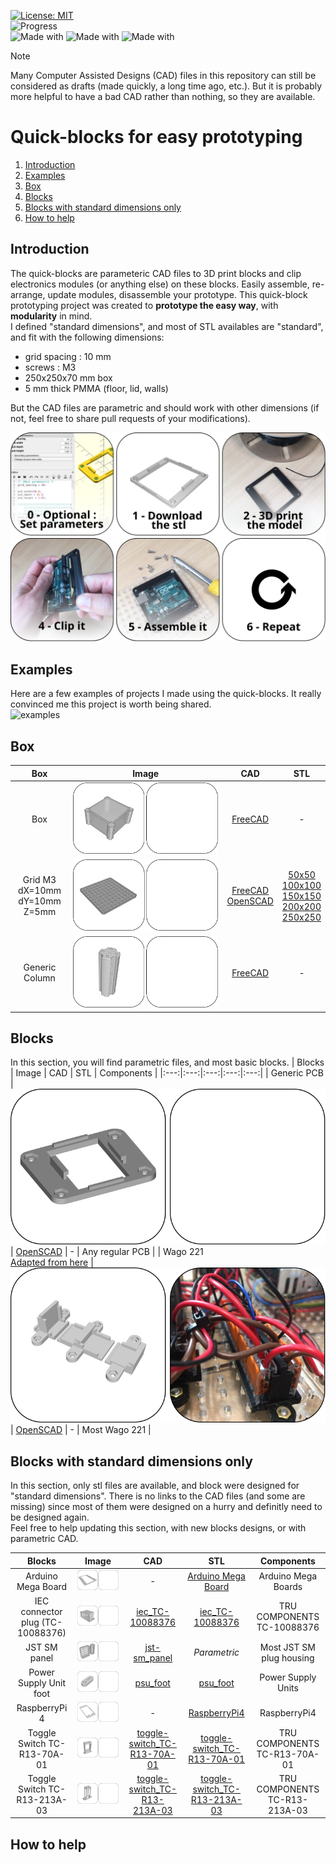 [![License: MIT](https://img.shields.io/badge/License-MIT-yellow.svg)](https://opensource.org/licenses/MIT)  
![Progress](https://img.shields.io/badge/Work-in%20progress-orange.svg)   
![Made with](https://img.shields.io/badge/Made%20with-FreeCAD-blue.svg)
![Made with](https://img.shields.io/badge/Made%20with-OpenSCAD-yellow.svg) 
![Made with](https://img.shields.io/badge/Made%20with-love-red.svg) 

> [!NOTE]  
> Many Computer Assisted Designs (CAD) files in this repository can still be considered as drafts (made quickly, a long time ago, etc.). But it is probably more helpful to have a bad CAD rather than nothing, so they are available.

# Quick-blocks for easy prototyping
1. [Introduction](#introduction)
0. [Examples](#examples)
1. [Box](#box)
2. [Blocks](#blocks)
4. [Blocks with standard dimensions only](#blocks-with-standard-dimensions-only)
5. [How to help](#how-to-help)


## Introduction
The quick-blocks are parameteric CAD files to 3D print blocks and clip electronics modules (or anything else) on these blocks. Easily assemble, re-arrange, update modules, disassemble your prototype. This quick-block prototyping project was created to **prototype the easy way**, with **modularity** in mind.  
I defined "standard dimensions", and most of STL availables are "standard", and fit with the following dimensions: 
- grid spacing : 10 mm
- screws : M3
- 250x250x70 mm box
- 5 mm thick PMMA (floor, lid, walls)  

But the CAD files are parametric and should work with other dimensions (if not, feel free to share pull requests of your modifications).

![tutorial](img/tutorial.svg)

## Examples
Here are a few examples of projects I made using the quick-blocks. It really convinced me this project is worth being shared.  
![examples](img/examples.svg)

## Box
| Box        | Image     | CAD | STL |
|:---:|:---:|:---:|:---:|
| Box | ![box](img/box.svg) | [FreeCAD](cad/FreeCAD/box.FCStd) | - |
| Grid M3<br>dX=10mm<br>dY=10mm<br>Z=5mm | ![alt text](img/grid_m3-x10-y10.svg) | [FreeCAD](cad/FreeCAD/grid.FCStd)<br>[OpenSCAD](cad/OpenSCAD/grid.scad) | [50x50](stl/grid_m3-x10-y10_50x50.stl)<br>[100x100](stl/grid_m3-x10-y10_50x50.stl)<br>[150x150](stl/grid_m3-x10-y10_50x50.stl)<br>[200x200](stl/grid_m3-x10-y10_50x50.stl)<br>[250x250](stl/grid_m3-x10-y10_50x50.stl) | [50x50](dxf/grid_m3-x10-y10_50x50.dxf)<br>[100x100](dxf/grid_m3-x10-y10_50x50.dxf)<br>[150x150](dxf/grid_m3-x10-y10_50x50.dxf)<br>[200x200](dxf/grid_m3-x10-y10_50x50.dxf)<br>[250x250](dxf/grid_m3-x10-y10_50x50.dxf)  |
| Generic Column | ![generic column](img/column.svg) | [FreeCAD](cad/FreeCAD/column.FCStd) | - |

## Blocks
In this section, you will find parametric files, and most basic blocks.
| Blocks        | Image     | CAD | STL | Components |
|:---:|:---:|:---:|:---:|:---:|
| Generic PCB | ![generic pcb](img/generic_pcb.svg) | [OpenSCAD](cad/OpenSCAD/pcb.scad) | - | Any regular PCB |
| Wago 221<br>[Adapted from here](https://www.thingiverse.com/thing:2075219/files) | ![wago-221](img/wago-221.svg) | [OpenSCAD](cad/OpenSCAD/wago-221.scad) | - | Most Wago 221 |


## Blocks with standard dimensions only
In this section, only stl files are available, and block were designed for "standard dimensions". There is no links to the CAD files (and some are missing) since most of them were designed on a hurry and definitly need to be designed again.  
Feel free to help updating this section, with new blocks designs, or with parametric CAD.

| Blocks        | Image     | CAD | STL | Components |
|:---:|:---:|:---:|:---:|:---:|
| Arduino Mega Board | ![arduino mega board](img/arduino_mega_board.svg) | - | [Arduino Mega Board](stl/arduino_mega_board.stl) | Arduino Mega Boards |
| IEC connector plug (TC-10088376) | ![iec_TC-10088376](img/iec_TC-10088376.svg) | [iec_TC-10088376](FreeCAD/iec_TC-10088376.FCStd) | [iec_TC-10088376](stl/iec_TC-10088376.stl) | TRU COMPONENTS TC-10088376 |
| JST SM panel | ![jst-sm_panel](img/jst-sm_panel.svg) | [jst-sm_panel](cad/FreeCAD/jst-sm_panel.FCStd) | *Parametric* | Most JST SM plug housing |
| Power Supply Unit foot | ![psu_foot](img/psu_foot.svg) | [psu_foot](cad/FreeCAD/psu_foot.stl) | [psu_foot](stl/psu_foot.stl) | Power Supply Units |
| RaspberryPi 4 | ![RaspberryPi4](img/raspberrypi4.svg) | - | [RaspberryPi4](stl/raspberrypi4.stl) | RaspberryPi4 |
| Toggle Switch TC-R13-70A-01 | ![toggle-switch_toggle-switch_TC-R13-70A-01](img/toggle-switch_TC-R13-70A-01.svg) | [toggle-switch_TC-R13-70A-01](cad/FreeCAD/toggle-switch_TC-R13-70A-01.FCStd) | [toggle-switch_TC-R13-70A-01](stl/toggle-switch_TC-R13-70A-01.stl) | TRU COMPONENTS TC-R13-70A-01 |
| Toggle Switch TC-R13-213A-03 | ![toggle-switch_toggle-switch_TC-R13-213A-03](img/toggle-switch_TC-R13-213A-03.svg) | [toggle-switch_TC-R13-213A-03](cad/FreeCAD/toggle-switch_TC-R13-213A-03.FCStd) | [toggle-switch_TC-R13-213A-03](stl/toggle-switch_TC-R13-213A-03.stl) | TRU COMPONENTS TC-R13-213A-03 |

## How to help
